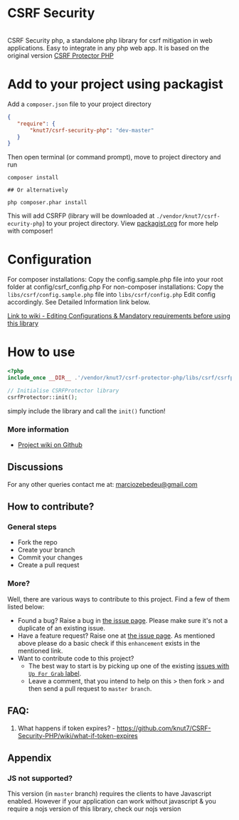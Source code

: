 CSRF Security
==========================

<br>CSRF Security php, a standalone php library for csrf mitigation in web applications. Easy to integrate in any php web app. It is based on the original version [CSRF Protector PHP](https://github.com/mebjas/CSRF-Protector-PHP)

# Add to your project using packagist
 Add a `composer.json` file to your project directory
 ```json
 {
    "require": {
        "knut7/csrf-security-php": "dev-master"
    }
}
```
Then open terminal (or command prompt), move to project directory and run
```shell
composer install

## Or alternatively

php composer.phar install
```
This will add CSRFP (library will be downloaded at `./vendor/knut7/csrf-ecurity-php`) to your project directory. View [packagist.org](https://packagist.org/) for more help with composer!

# Configuration
For composer installations: Copy the config.sample.php file into your root folder at config/csrf_config.php
For non-composer installations: Copy the `libs/csrf/config.sample.php` file into `libs/csrf/config.php`
Edit config accordingly. See Detailed Information link below.

[Link to wiki - Editing Configurations & Mandatory requirements before using this library](https://github.com/knut7/CSRF-Security-PHP/wiki/Configurations)

# How to use
```php
<?php
include_once __DIR__ .'/vendor/knut7/csrf-protector-php/libs/csrf/csrfprotector.php';

// Initialise CSRFProtector library
csrfProtector::init();
```
simply include the library and call the `init()` function!

### More information 
 - [Project wiki on Github](https://github.com/knut7/CSRF-Security-PHP/wiki)

## Discussions

For any other queries contact me at: marciozebedeu@gmail.com

## How to contribute?
### General steps
 - Fork the repo
 - Create your branch
 - Commit your changes
 - Create a pull request

### More?
Well, there are various ways to contribute to this project. Find a few of them listed below:
 - Found a bug? Raise a bug in [the issue page](https://github.com/knut7/CSRF-Security-PHP/issues?q=is%3Aissue+is%3Aopen+label%3Abug). Please make sure it's not a duplicate of an existing issue.
 - Have a feature request? Raise one at [the issue page](https://github.com/knut7/CSRF-Security-PHP/issues?q=is%3Aissue+is%3Aopen+label%3Aenhancement). As mentioned above please do a basic check if this `enhancement` exists in the mentioned link.
 - Want to contribute code to this project?
   - The best way to start is by picking up one of the existing [issues with `Up For Grab` label](https://github.com/knut7/CSRF-Security-PHP/issues?q=is%3Aissue+is%3Aopen+label%3A%22Up+For+Grabs%22). 
   - Leave a comment, that you intend to help on this > then fork > and then send a pull request to `master branch`.

## FAQ:
1. What happens if token expires? - https://github.com/knut7/CSRF-Security-PHP/wiki/what-if-token-expires

## Appendix

### JS not supported?
This version (in `master` branch) requires the clients to have Javascript enabled. However if your application can work without javascript & you require a nojs version of this library, check our nojs version
